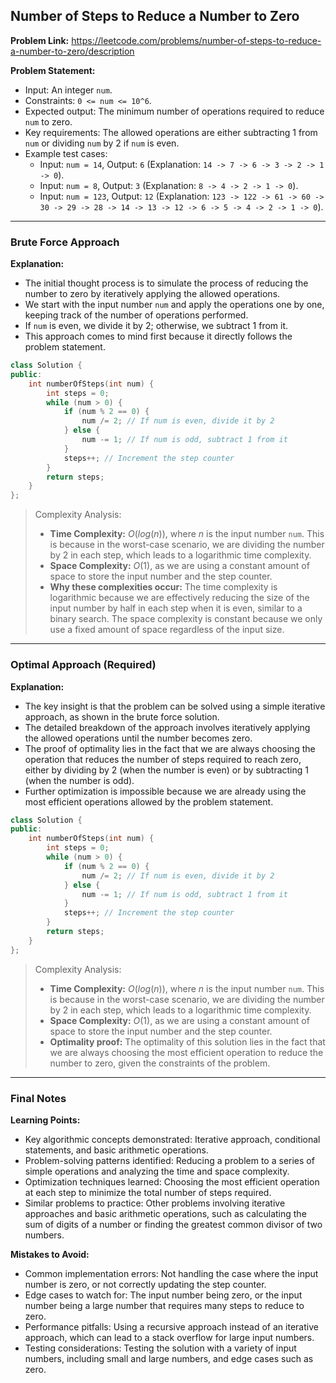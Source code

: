 ## Number of Steps to Reduce a Number to Zero

**Problem Link:** https://leetcode.com/problems/number-of-steps-to-reduce-a-number-to-zero/description

**Problem Statement:**
- Input: An integer `num`.
- Constraints: `0 <= num <= 10^6`.
- Expected output: The minimum number of operations required to reduce `num` to zero.
- Key requirements: The allowed operations are either subtracting 1 from `num` or dividing `num` by 2 if `num` is even.
- Example test cases:
  - Input: `num = 14`, Output: `6` (Explanation: `14 -> 7 -> 6 -> 3 -> 2 -> 1 -> 0`).
  - Input: `num = 8`, Output: `3` (Explanation: `8 -> 4 -> 2 -> 1 -> 0`).
  - Input: `num = 123`, Output: `12` (Explanation: `123 -> 122 -> 61 -> 60 -> 30 -> 29 -> 28 -> 14 -> 13 -> 12 -> 6 -> 5 -> 4 -> 2 -> 1 -> 0`).

---

### Brute Force Approach

**Explanation:**
- The initial thought process is to simulate the process of reducing the number to zero by iteratively applying the allowed operations.
- We start with the input number `num` and apply the operations one by one, keeping track of the number of operations performed.
- If `num` is even, we divide it by 2; otherwise, we subtract 1 from it.
- This approach comes to mind first because it directly follows the problem statement.

```cpp
class Solution {
public:
    int numberOfSteps(int num) {
        int steps = 0;
        while (num > 0) {
            if (num % 2 == 0) {
                num /= 2; // If num is even, divide it by 2
            } else {
                num -= 1; // If num is odd, subtract 1 from it
            }
            steps++; // Increment the step counter
        }
        return steps;
    }
};
```

> Complexity Analysis:
> - **Time Complexity:** $O(log(n))$, where $n$ is the input number `num`. This is because in the worst-case scenario, we are dividing the number by 2 in each step, which leads to a logarithmic time complexity.
> - **Space Complexity:** $O(1)$, as we are using a constant amount of space to store the input number and the step counter.
> - **Why these complexities occur:** The time complexity is logarithmic because we are effectively reducing the size of the input number by half in each step when it is even, similar to a binary search. The space complexity is constant because we only use a fixed amount of space regardless of the input size.

---

### Optimal Approach (Required)

**Explanation:**
- The key insight is that the problem can be solved using a simple iterative approach, as shown in the brute force solution.
- The detailed breakdown of the approach involves iteratively applying the allowed operations until the number becomes zero.
- The proof of optimality lies in the fact that we are always choosing the operation that reduces the number of steps required to reach zero, either by dividing by 2 (when the number is even) or by subtracting 1 (when the number is odd).
- Further optimization is impossible because we are already using the most efficient operations allowed by the problem statement.

```cpp
class Solution {
public:
    int numberOfSteps(int num) {
        int steps = 0;
        while (num > 0) {
            if (num % 2 == 0) {
                num /= 2; // If num is even, divide it by 2
            } else {
                num -= 1; // If num is odd, subtract 1 from it
            }
            steps++; // Increment the step counter
        }
        return steps;
    }
};
```

> Complexity Analysis:
> - **Time Complexity:** $O(log(n))$, where $n$ is the input number `num`. This is because in the worst-case scenario, we are dividing the number by 2 in each step, which leads to a logarithmic time complexity.
> - **Space Complexity:** $O(1)$, as we are using a constant amount of space to store the input number and the step counter.
> - **Optimality proof:** The optimality of this solution lies in the fact that we are always choosing the most efficient operation to reduce the number to zero, given the constraints of the problem.

---

### Final Notes

**Learning Points:**
- Key algorithmic concepts demonstrated: Iterative approach, conditional statements, and basic arithmetic operations.
- Problem-solving patterns identified: Reducing a problem to a series of simple operations and analyzing the time and space complexity.
- Optimization techniques learned: Choosing the most efficient operation at each step to minimize the total number of steps required.
- Similar problems to practice: Other problems involving iterative approaches and basic arithmetic operations, such as calculating the sum of digits of a number or finding the greatest common divisor of two numbers.

**Mistakes to Avoid:**
- Common implementation errors: Not handling the case where the input number is zero, or not correctly updating the step counter.
- Edge cases to watch for: The input number being zero, or the input number being a large number that requires many steps to reduce to zero.
- Performance pitfalls: Using a recursive approach instead of an iterative approach, which can lead to a stack overflow for large input numbers.
- Testing considerations: Testing the solution with a variety of input numbers, including small and large numbers, and edge cases such as zero.